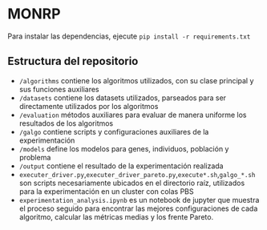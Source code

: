 # MONRP
 
Para instalar las dependencias, ejecute ```pip install -r requirements.txt```

## Estructura del repositorio

- ```/algorithms``` contiene los algoritmos utilizados, con su clase principal y sus funciones auxiliares
- ```/datasets``` contiene los datasets utilizados, parseados para ser directamente utilizados por los algoritmos
- ```/evaluation``` métodos auxiliares para evaluar de manera uniforme los resultados de los algoritmos
- ```/galgo``` contiene scripts y configuraciones auxiliares de la experimentación
- ```/models``` define los modelos para genes, individuos, población y problema
- ```/output``` contiene el resultado de la experimentación realizada
- ```executer_driver.py```,```executer_driver_pareto.py```,```execute*.sh```,```galgo_*.sh``` son scripts necesariamente ubicados en el directorio raíz, utilizados para la experimentación en un cluster con colas PBS 
- ```experimentation_analysis.ipynb``` es un notebook de jupyter que muestra el proceso seguido para encontrar las mejores configuraciones de cada algoritmo, calcular las métricas medias y los frente Pareto.

